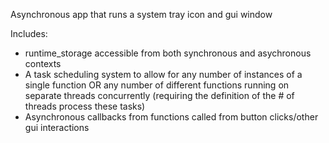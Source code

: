 Asynchronous app that runs a system tray icon and gui window

Includes:
- runtime_storage accessible from both synchronous and asychronous contexts
- A task scheduling system to allow for any number of instances of a single function OR any number of different functions running on separate threads concurrently (requiring the definition of the # of threads process these tasks)
- Asynchronous callbacks from functions called from button clicks/other gui interactions
